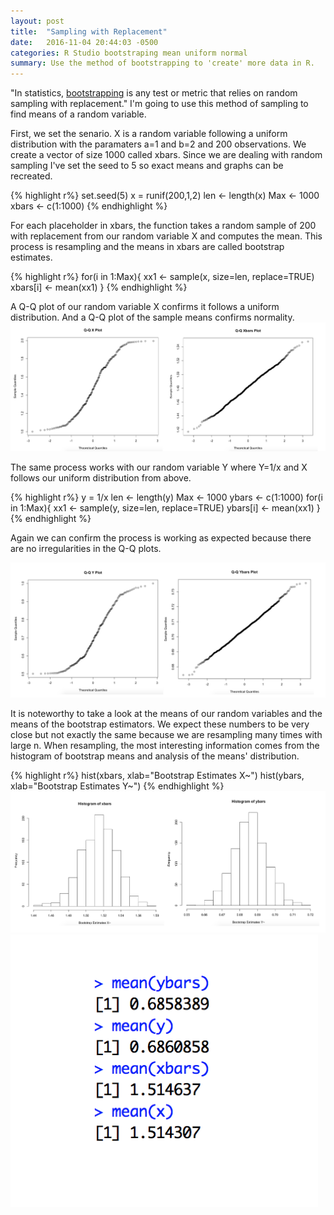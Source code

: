 ```yaml
---
layout: post
title:  "Sampling with Replacement"
date:   2016-11-04 20:44:03 -0500
categories: R Studio bootstraping mean uniform normal
summary: Use the method of bootstrapping to 'create' more data in R.
---
```

"In statistics, [bootstrapping](https://en.wikipedia.org/wiki/Bootstrapping_(statistics)) is any test or metric that relies on random sampling with replacement." I'm going to use this method of sampling to find means of a random variable. 

First, we set the senario. X is a random variable following a uniform distribution with the paramaters a=1 and b=2 and 200 observations. We create a vector of size 1000 called xbars. Since we are dealing with random sampling I've set the seed to 5 so exact means and graphs can be recreated. 

{% highlight r%}
set.seed(5)
x = runif(200,1,2)
len <- length(x)
Max <- 1000
xbars <- c(1:1000)
{% endhighlight %}

For each placeholder in xbars, the function takes a random sample of 200 with replacement from our random variable X and computes the mean. This process is resampling and the means in xbars are called bootstrap estimates. 

{% highlight r%}
for(i in 1:Max){
  xx1 <- sample(x, size=len, replace=TRUE)
  xbars[i] <- mean(xx1)
}
{% endhighlight %}

A Q-Q plot of our random variable X confirms it follows a uniform distribution. And a Q-Q plot of the sample means confirms normality. 
![QQ plot](/assets/Boot/1.png)

The same process works with our random variable Y where Y=1/x and X follows our uniform distribution from above. 

{% highlight r%}
y = 1/x
len <- length(y)
Max <- 1000
ybars <- c(1:1000)
for(i in 1:Max){
  xx1 <- sample(y, size=len, replace=TRUE)
  ybars[i] <- mean(xx1)
}
{% endhighlight %}

Again we can confirm the process is working as expected because there are no irregularities in the Q-Q plots. 

![QQ plot](/assets/Boot/2.png)

It is noteworthy to take a look at the means of our random variables and the means of the bootstrap estimators. We expect these numbers to be very close but not exactly the same because we are resampling many times with large n. When resampling, the most interesting information comes from the histogram of bootstrap means and analysis of the means' distribution. 

{% highlight r%}
hist(xbars, xlab="Bootstrap Estimates X~")
hist(ybars, xlab="Bootstrap Estimates Y~")
{% endhighlight %}
![QQ plot](/assets/Boot/4.png)
![QQ plot](/assets/Boot/3.png)